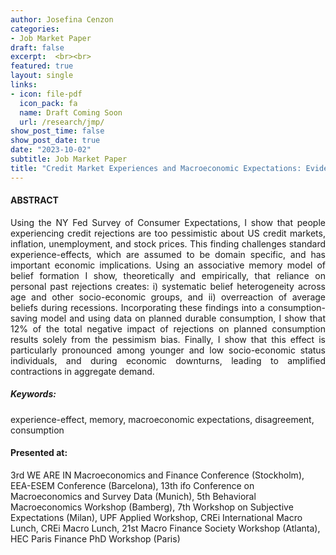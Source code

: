```yaml
---
author: Josefina Cenzon
categories: 
- Job Market Paper
draft: false
excerpt:  <br><br>
featured: true
layout: single
links:
- icon: file-pdf
  icon_pack: fa
  name: Draft Coming Soon
  url: /research/jmp/
show_post_time: false
show_post_date: true
date: "2023-10-02"
subtitle: Job Market Paper
title: "Credit Market Experiences and Macroeconomic Expectations: Evidence and Theory"
---
```


<!--
- icon: window-maximize
  icon_pack: far
  name: Slides
  url: https://github.com/apreshill/bakeoff
-->

<!-- ##### Short summary -->

#### ABSTRACT

<p style='text-align: justify;'> 
Using the NY Fed Survey of Consumer Expectations, I show that people experiencing credit rejections are too pessimistic about US credit markets, inflation, unemployment, and stock prices. This finding challenges standard experience-effects, which are assumed to be domain specific, and has important economic implications. Using an associative memory model of belief formation I show, theoretically and empirically, that reliance on personal past rejections creates: i) systematic belief heterogeneity across age and other socio-economic groups, and ii) overreaction of average beliefs during recessions. Incorporating these findings into a consumption-saving model and using data on planned durable consumption, I show that 12% of the total negative impact of rejections on planned consumption results solely from the pessimism bias. Finally, I show that this effect is particularly pronounced among younger and low socio-economic status individuals, and during economic downturns, leading to amplified contractions in aggregate demand.


</p>

##### _Keywords:_

experience-effect, memory, macroeconomic expectations, disagreement, consumption

<p style='text-align: justify;'> 

#### Presented at: 

3rd WE ARE IN Macroeconomics and Finance Conference (Stockholm), EEA-ESEM Conference (Barcelona), 13th ifo Conference on Macroeconomics and Survey Data (Munich), 5th Behavioral Macroeconomics Workshop (Bamberg), 7th Workshop on Subjective Expectations (Milan), UPF Applied Workshop, CREi International Macro Lunch, CREi Macro Lunch, 21st Macro Finance Society Workshop (Atlanta), HEC Paris Finance PhD Workshop (Paris)
</p>